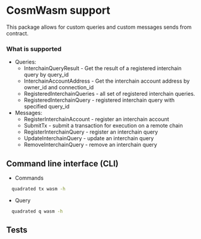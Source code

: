 # CosmWasm support

This package allows for custom queries and custom messages sends from contract.


### What is supported 

- Queries:
  - InterchainQueryResult - Get the result of a registered interchain query by query_id
  - InterchainAccountAddress - Get the interchain account address by owner_id and connection_id
  - RegisteredInterchainQueries - all set of registered interchain queries.
  - RegisteredInterchainQuery - registered interchain query with specified query_id
- Messages:
  - RegisterInterchainAccount - register an interchain account
  - SubmitTx - submit a transaction for execution on a remote chain
  - RegisterInterchainQuery - register an interchain query
  - UpdateInterchainQuery - update an interchain query
  - RemoveInterchainQuery - remove an interchain query


## Command line interface (CLI)

- Commands

```sh
  quadrated tx wasm -h
```

- Query

```sh
  quadrated q wasm -h
```

## Tests
